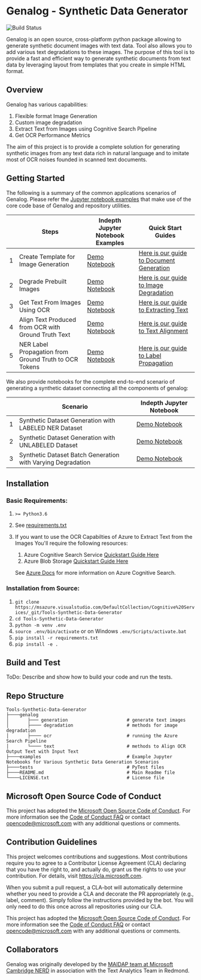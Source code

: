 # Genalog - Synthetic Data Generator

![Build Status](https://dev.azure.com/msazure/Cognitive%20Services/_apis/build/status/Tools-Synthetic-Data-Generator?branchName=master)

Genalog is an open source, cross-platform python package allowing to generate synthetic document images with text data. Tool also allows you to add various text degradations to these images. The purpose of this tool is to provide a fast and efficient way to generate synthetic documents from text data by leveraging layout from templates that you create in simple HTML format. 

Overview
-------------------------------------
Genalog has various capabilities: 

1. Flexible format Image Generation
1. Custom image degradation
1. Extract Text from Images using Cognitive Search Pipeline
1. Get OCR Performance Metrics 

The aim of this project is to provide a complete solution for generating synthetic images from any text data rich in natural language and to imitate most of OCR noises founded in scanned text documents. 

## Getting Started
The following is a summary of the common applications scenarios of Genalog. Please refer the [Jupyter notebook examples](example) that make use of the core code base of Genalog and repository utilities.

||Steps|Indepth Jupyter Notebook Examples|Quick Start Guides|
|-|-------------------------|--------|--------|
|1|Create Template for Image Generation|[Demo Notebook](example\document_generation.ipynb)|[Here is our guide to Document Generation](genalog\generation\README.md)|
|2|Degrade Prebuilt Images|[Demo Notebook](example\document_degradation.ipynb)|[Here is our guide to Image Degradation](genalog\degradation\README.md)|
|3|Get Text From Images Using OCR|[Demo Notebook](example\ocr_extraction.ipynb)|[Here is our guide to Extracting Text](genalog\ocr\README.md)|
|4|Align Text Produced from OCR with Ground Truth Text|[Demo Notebook](example\text_alignment.ipynb)|[Here is our guide to Text Alignment](genalog\text\README.md)|
|5|NER Label Propagation from Ground Truth to OCR Tokens|[Demo Notebook](example\ocr_label_propagation.ipynb)|[Here is our guide to Label Propagation](genalog\text\README.md)|

We also provide notebooks for the complete end-to-end scenario of generating a synthetic dataset connecting all the components of genalog:

||Scenario|Indepth Jupyter Notebook|
|-|-------------------------|--------|
|1|Synthetic Dataset Generation with LABELED NER Dataset|[Demo Notebook](example\dataset_generation.ipynb)|
|2|Synthetic Dataset Generation with UNLABELED Dataset|[Demo Notebook](example\dataset_generation_unlabeled.ipynb)|
|3|Synthetic Dataset Batch Generation with Varying Degradation|[Demo Notebook](example\batch_dataset_generation.ipynb)|

Installation
-----------------------------

### Basic Requirements:

1. `>= Python3.6`
1. See [requirements.txt](requirements.txt)
1. If you want to use the OCR Capabilties of Azure to Extract Text from the Images You'll require the following resources: 
    1. Azure Cognitive Search Service [Quickstart Guide Here](https://docs.microsoft.com/en-us/azure/search/search-create-service-portal)
    1. Azure Blob Storage [Quickstart Guide Here](https://docs.microsoft.com/en-us/azure/storage/blobs/storage-blob-create-account-block-blob?tabs=azure-portal)
    
    See [Azure Docs](https://docs.microsoft.com/en-us/azure/search/search-what-is-azure-search) for more information on Azure Cognitive Search.

### Installation from Source:

1. `git clone https://msazure.visualstudio.com/DefaultCollection/Cognitive%20Services/_git/Tools-Synthetic-Data-Generator`
1. `cd Tools-Synthetic-Data-Generator`
1. `python -m venv .env`
1. `source .env/bin/activate` or on Windows `.env/Scripts/activate.bat`
1. `pip install -r requirements.txt`
1. `pip install -e .`


Build and Test
----------------------
ToDo: Describe and show how to build your code and run the tests. 

Repo Structure
-------------------
    Tools-Synthetic-Data-Generator
    ├────genalog
    │       ├─── generation                      # generate text images
    │       ├──── degradation                    # methods for image degradation
    │       ├──── ocr                            # running the Azure Search Pipeline
    │       └──── text                           # methods to Align OCR Output Text with Input Text 
    ├────examples                                # Example Jupyter Notebooks for Various Synthetic Data Generation Scenarios
    ├────tests                                   # PyTest files
    ├────README.md                               # Main Readme file   
    └────LICENSE.txt                             # License file

Microsoft Open Source Code of Conduct
-------------------------------------

This project has adopted the [Microsoft Open Source Code of Conduct](https://opensource.microsoft.com/codeofconduct/). For more information see the [Code of Conduct FAQ](https://opensource.microsoft.com/codeofconduct/faq/) or contact [opencode@microsoft.com](mailto:opencode@microsoft.com) with any additional questions or comments.

Contribution Guidelines
-------------------------------------

This project welcomes contributions and suggestions. Most contributions require you to
agree to a Contributor License Agreement (CLA) declaring that you have the right to,
and actually do, grant us the rights to use your contribution. For details, visit
https://cla.microsoft.com.

When you submit a pull request, a CLA-bot will automatically determine whether you need
to provide a CLA and decorate the PR appropriately (e.g., label, comment). Simply follow the
instructions provided by the bot. You will only need to do this once across all repositories using our CLA.

This project has adopted the [Microsoft Open Source Code of Conduct](https://opensource.microsoft.com/codeofconduct/).
For more information see the [Code of Conduct FAQ](https://opensource.microsoft.com/codeofconduct/faq/)
or contact [opencode@microsoft.com](mailto:opencode@microsoft.com) with any additional questions or comments.



Collaborators
-------------------------------------
Genalog was originally developed by the [MAIDAP team at Microsoft Cambridge NERD](http://www.microsoftnewengland.com/nerd-ai/) in association with the Text Analytics Team in Redmond.
